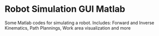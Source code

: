 # Robot Simulation GUI Matlab
 Some Matlab codes for simulating a robot. Includes: Forward and Inverse Kinematics, Path Plannings, Work area visualization and more
